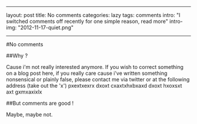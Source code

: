
---
layout: post
title: No comments
categories: lazy
tags: comments
intro: "I switched comments off recently for one simple reason, read more"
intro-img: "2012-11-17-quiet.png"

---

#No comments

##Why ?

Cause i'm not really interested anymore. If you wish to correct
something on a blog post here, if you really care cause i've written
something nonsensical or plainly false, please contact me via twitter or
at the following address (take out the 'x') pxextxexrx dxoxt
cxaxtxhxbxaxd dxoxt hxoxsxt axt gxmxaxixlx

##But comments are good !

Maybe, maybe not.
